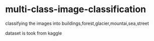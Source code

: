 # multi-class-image-classification


classifying the images into buildings,forest,glacier,mountai,sea,street 


dataset is took from kaggle
